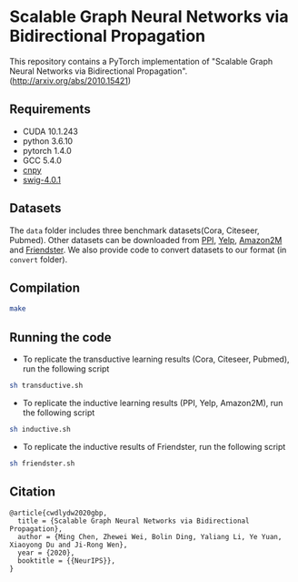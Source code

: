 # Scalable Graph Neural Networks via Bidirectional Propagation

This repository contains a PyTorch implementation of "Scalable Graph Neural Networks via Bidirectional Propagation".(http://arxiv.org/abs/2010.15421)

## Requirements
- CUDA 10.1.243
- python 3.6.10
- pytorch 1.4.0
- GCC 5.4.0
- [cnpy](https://github.com/rogersce/cnpy)
- [swig-4.0.1](https://github.com/swig/swig)

## Datasets

The `data` folder includes three benchmark datasets(Cora, Citeseer, Pubmed). 
Other datasets can be downloaded from [PPI](http://snap.stanford.edu/graphsage/), [Yelp](https://github.com/GraphSAINT/GraphSAINT), [Amazon2M](https://github.com/google-research/google-research/tree/master/cluster_gcn) and [Friendster](http://snap.stanford.edu/data/com-Friendster.html). We also provide code to convert datasets to our format (in `convert` folder).

## Compilation
```sh
make
```
## Running the code

- To replicate the transductive learning results (Cora, Citeseer, Pubmed), run the following script

```sh
sh transductive.sh
```

- To replicate the inductive learning results (PPI, Yelp, Amazon2M), run the following script

```sh
sh inductive.sh
```

- To replicate the inductive results of Friendster, run the following script
 
```sh
sh friendster.sh
```

## Citation
```
@article{cwdlydw2020gbp,
  title = {Scalable Graph Neural Networks via Bidirectional Propagation},
  author = {Ming Chen, Zhewei Wei, Bolin Ding, Yaliang Li, Ye Yuan, Xiaoyong Du and Ji-Rong Wen},
  year = {2020},
  booktitle = {{NeurIPS}},
}
```
